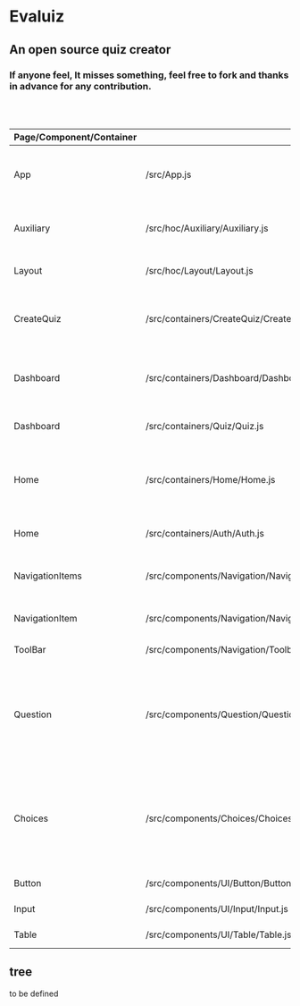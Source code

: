 # **Evaluiz**

## An open source quiz creator
### If anyone feel, It misses something, feel free to fork and thanks in advance for any contribution.
<br /><br />

| Page/Component/Container |                                      file                                     |                                                      Description                                                   |
|------------------------- | ------------------------------------------------------------------------------| ------------------------------------------------------------------------------------------------------------------ |
| App                      |  /src/App.js                                                                  | Starting Component which redirects to Home using Route                                                             |
| Auxiliary                |  /src/hoc/Auxiliary/Auxiliary.js                                              | higher oredr component to help as parent element                                                                   |
| Layout                   |  /src/hoc/Layout/Layout.js                                                    | Common to work as hoc for different routes                                                                         |
| CreateQuiz               |  /src/containers/CreateQuiz/CreateQuiz.js                                     | used for /create-quiz route  [for creating new quizes]                                                             |
| Dashboard                |  /src/containers/Dashboard/Dashboard.js                                       | users can see their taken and created quiz [under route /dashboard]                                                |
| Dashboard                |  /src/containers/Quiz/Quiz.js                                                 | for route /quiz (page for taking quiz)                                                                             |
| Home                     |  /src/containers/Home/Home.js                                                 | Starting Page for both Users and Non-Users using conditional rendering                                             |
| Home                     |  /src/containers/Auth/Auth.js                                                 | component for register and login users                                                                             |
| NavigationItems          |  /src/components/Navigation/NavigationItems/NavigationItems.js                | Component for Menubar (contains NavigationItem)                                                                    |
| NavigationItem           |  /src/components/Navigation/NavigationItems/NavigationItem/NavigationItem.js  | Various links in menubar for different Routes                                                                      |
| ToolBar                  |  /src/components/Navigation/Toolbar.js                                        | Parent for NavigationItems                                                                                         |
| Question                 |  /src/components/Question/Question.js                                         | input and label for question during creating quizes [conditionally rendered according to quiz creation or viewing] |                   |
| Choices                  |  /src/components/Choices/Choices.js                                           | for 4 choices related to each question of a quiz [conditionally rendered according to quiz creation or viewing]    |
| Button                   |  /src/components/UI/Button/Button.js                                          | component for helping in UI                                                                                        |
| Input                    |  /src/components/UI/Input/Input.js                                            | component for helping in UI                                                                                        |
| Table                    |  /src/components/UI/Table/Table.js                                            | component for helping in UI                                                                                        |

## tree
to be defined